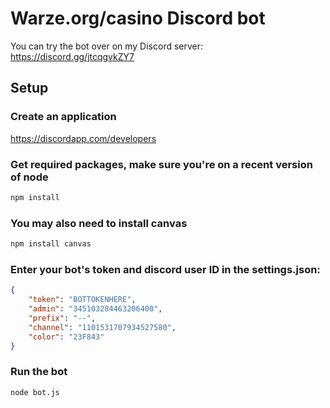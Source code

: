 # Warze.org/casino Discord bot
You can try the bot over on my Discord server: https://discord.gg/jtcqgvkZY7
## Setup
### Create an application
<https://discordapp.com/developers>
### Get required packages, make sure you're on a recent version of node
```bash
npm install
```
### You may also need to install canvas
```bash
npm install canvas
```
### Enter your bot's token and discord user ID in the settings.json:
```json
{
    "token": "BOTTOKENHERE",
    "admin": "345103284463206400",
    "prefix": "--",
    "channel": "1101531707934527580",
    "color": "23F843"
}
```
### Run the bot
```bash
node bot.js
```